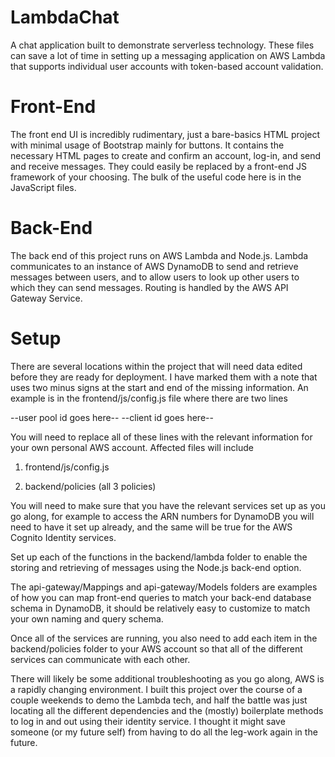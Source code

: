 # LambdaChat
A chat application built to demonstrate serverless technology.  These files can save a lot of time
in setting up a messaging application on AWS Lambda that supports individual user accounts with
token-based account validation.

# Front-End
The front end UI is incredibly rudimentary, just a bare-basics HTML project with minimal usage of
Bootstrap mainly for buttons. It contains the necessary HTML pages to create and confirm an account,
log-in, and send and receive messages. They could easily be replaced by a front-end JS framework of your
choosing.  The bulk of the useful code here is in the JavaScript files.

# Back-End
The back end of this project runs on AWS Lambda and Node.js. Lambda communicates to an instance of
AWS DynamoDB to send and retrieve messages between users, and to allow users to look up other
users to which they can send messages.  Routing is handled by the AWS API Gateway Service.

# Setup
There are several locations within the project that will need data edited before they are ready
for deployment.  I have marked them with a note that uses two minus signs at the start and end
of the missing information.  An example is in the frontend/js/config.js file where there are
two lines

--user pool id goes here--
--client id goes here--

You will need to replace all of these lines with the relevant information for your own personal
AWS account.  Affected files will include

1. frontend/js/config.js

2. backend/policies (all 3 policies)

You will need to make sure that you have the relevant services set up as you go along, for
example to access the ARN numbers for DynamoDB you will need to have it set up already,
and the same will be true for the AWS Cognito Identity services.

Set up each of the functions in the backend/lambda folder to enable the storing and retrieving
of messages using the Node.js back-end option.

The api-gateway/Mappings and api-gateway/Models folders are examples of how you can map front-end
queries to match your back-end database schema in DynamoDB, it should be relatively easy to
customize to match your own naming and query schema.

Once all of the services are running, you also need to add each item in the backend/policies
folder to your AWS account so that all of the different services can communicate with each other.


There will likely be some additional troubleshooting as you go along, AWS is a rapidly changing
environment.  I built this project over the course of a couple weekends to demo the Lambda tech,
and half the battle was just locating all the different dependencies and the (mostly) boilerplate
methods to log in and out using their identity service. I thought it might save someone (or my
future self) from having to do all the leg-work again in the future.
